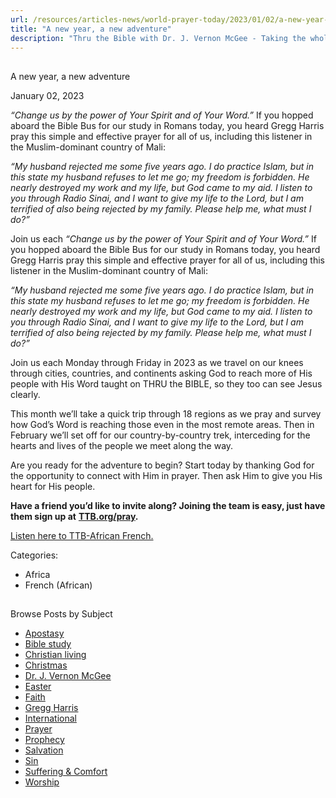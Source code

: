 ```yaml
---
url: /resources/articles-news/world-prayer-today/2023/01/02/a-new-year-a-new-adventure
title: "A new year, a new adventure"
description: "Thru the Bible with Dr. J. Vernon McGee - Taking the whole Word to the whole world"
---
```







## 
 A new year, a new adventure


January 02, 2023
![]()




*“Change us by the power of Your Spirit and of Your
Word.”* If you hopped aboard the Bible Bus for our study in
Romans today, you heard Gregg Harris pray this simple and effective prayer for
all of us, including this listener in the Muslim-dominant country of Mali:

*“My
husband rejected me some five years ago. I do practice Islam, but in this state
my husband refuses to let me go; my freedom is forbidden. He nearly destroyed
my work and my life, but God came to my aid. I listen to you through Radio
Sinai, and I want to give my life to the Lord, but I am terrified of also being
rejected by my family. Please help me, what must I do?”*

Join us each *“Change us by the power of Your Spirit and of Your
Word.”* If you hopped aboard the Bible Bus for our study in
Romans today, you heard Gregg Harris pray this simple and effective prayer for
all of us, including this listener in the Muslim-dominant country of Mali:

*“My
husband rejected me some five years ago. I do practice Islam, but in this state
my husband refuses to let me go; my freedom is forbidden. He nearly destroyed
my work and my life, but God came to my aid. I listen to you through Radio
Sinai, and I want to give my life to the Lord, but I am terrified of also being
rejected by my family. Please help me, what must I do?”*

Join us each Monday through Friday in 2023 as
we travel on our knees through cities, countries, and continents asking God to reach more of His people with His Word
taught on THRU the BIBLE, so they too can see Jesus clearly. 

This
month we’ll take a quick trip through 18 regions as we pray and survey how God’s
Word is reaching those even in the most remote areas. Then in February we’ll
set off for our country-by-country trek, interceding for the hearts and lives
of the people we meet along the way. 

Are
you ready for the adventure to begin? Start today by thanking God for the
opportunity to connect with Him in prayer. Then ask Him to give you His heart
for His people. 

**Have a friend you’d like to invite along? Joining the team is
easy, just have them sign up at** [**TTB.org/pray**](/programs/world-prayer-today)**.** 

[Listen
here to TTB-African French.](https://ttb.twr.org/home/day,0412/language,FRA-AFR)



Categories: 


* Africa
* French (African)









## 
 Browse Posts by Subject


* [Apostasy](/resources/articles-news/-in-tags/tags/Apostasy)
* [Bible study](/resources/articles-news/-in-tags/tags/Bible-study)
* [Christian living](/resources/articles-news/-in-tags/tags/Christian-living)
* [Christmas](/resources/articles-news/-in-tags/tags/Christmas)
* [Dr. J. Vernon McGee](/resources/articles-news/-in-tags/tags/Dr-J-Vernon-McGee)
* [Easter](/resources/articles-news/-in-tags/tags/easter)
* [Faith](/resources/articles-news/-in-tags/tags/Faith)
* [Gregg Harris](/resources/articles-news/-in-tags/tags/Gregg-Harris)
* [International](/resources/articles-news/-in-tags/tags/International)
* [Prayer](/resources/articles-news/-in-tags/tags/prayer)
* [Prophecy](/resources/articles-news/-in-tags/tags/Prophecy)
* [Salvation](/resources/articles-news/-in-tags/tags/Salvation)
* [Sin](/resources/articles-news/-in-tags/tags/sin)
* [Suffering & Comfort](/resources/articles-news/-in-tags/tags/Suffering-Comfort)
* [Worship](/resources/articles-news/-in-tags/tags/worship)






